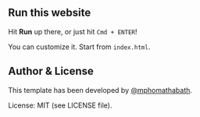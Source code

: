 ## Run this website

Hit **Run** up there, or just hit `Cmd + ENTER`!

You can customize it. Start from `index.html`.

## Author & License

This template has been developed by [@mphomathabath](https://www.twitter.com/mphomathabath). 

License: MIT (see LICENSE file).
